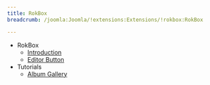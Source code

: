 ```yaml
---
title: RokBox
breadcrumb: /joomla:Joomla/!extensions:Extensions/!rokbox:RokBox

---
```


* RokBox
    * [Introduction]()
    * [Editor Button](editor_button.md)
* Tutorials
    * [Album Gallery]()
